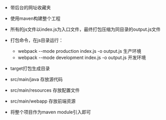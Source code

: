 - 带后台的网址收藏夹
- 使用maven构建整个工程
- 所有的js文件以index.js为入口文件，最终打包压缩为同目录的output.js文件
- 打包命令，在js目录运行：
  - webpack --mode production  index.js -o output.js  生产环境
  - webpack --mode development  index.js -o output.js  开发环境

- target打包生成目录
- src/main/java  存放源代码
- src/main/resources  存放配置文件
- src/main/webapp    存放前端资源
- 将整个项目作为maven module引入即可